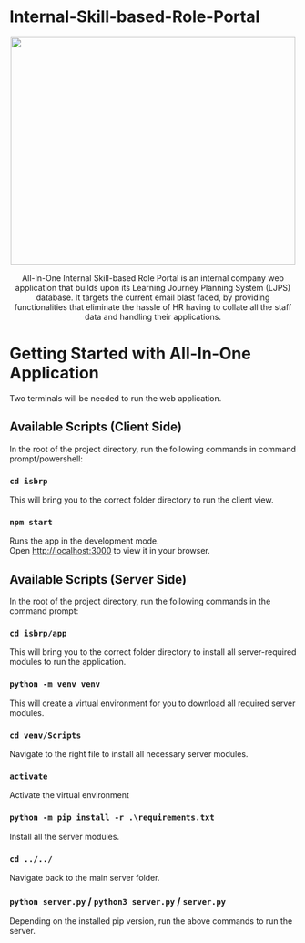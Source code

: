 # Internal-Skill-based-Role-Portal
<p align="center">
<img src="https://github.com/SPM-G2-T8-Banana-Cake/Internal-Skill-based-Role-Portal/assets/47893187/3617f77f-2555-4e9d-a724-774fbb1f176e" data-canonical-src="https://github.com/SPM-G2-T8-Banana-Cake/Internal-Skill-based-Role-Portal/assets/47893187/3617f77f-2555-4e9d-a724-774fbb1f176e" width="500" height="400" />
</p>
<p align="center">
All-In-One Internal Skill-based Role Portal is an internal company web application that builds upon its Learning Journey Planning System (LJPS) database. It targets the current email blast faced, by providing functionalities that eliminate the hassle of HR having to collate all the staff data and handling their applications.
</p>

# Getting Started with All-In-One Application
Two terminals will be needed to run the web application.

## Available Scripts (Client Side)
In the root of the project directory, run the following commands in command prompt/powershell:

### `cd isbrp`
This will bring you to the correct folder directory to run the client view.

### `npm start`

Runs the app in the development mode.\
Open [http://localhost:3000](http://localhost:3000) to view it in your browser.




## Available Scripts (Server Side)
In the root of the project directory, run the following commands in the command prompt:

### `cd isbrp/app`
This will bring you to the correct folder directory to install all server-required modules to run the application.

### `python -m venv venv`
This will create a virtual environment for you to download all required server modules.

### `cd venv/Scripts`
Navigate to the right file to install all necessary server modules.

### `activate`
Activate the virtual environment

### `python -m pip install -r .\requirements.txt`
Install all the server modules.

### `cd ../../`
Navigate back to the main server folder.

### `python server.py` / `python3 server.py` / `server.py`
Depending on the installed pip version, run the above commands to run the server.
